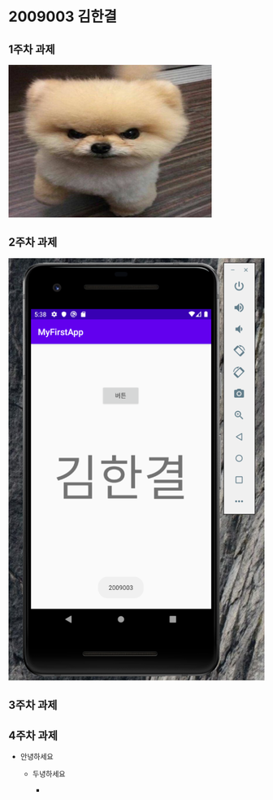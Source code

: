 # 2009003 김한결

## 1주차 과제 

   <img width="400" height="300" src="./dog.png"></img>
   
## 2주차 과제

   <img src="./png/2주차.png"></img>


## 3주차 과제

## 4주차 과제
   
   - 안녕하세요 
   
      - 두녕하세요
      
         - 
   
      
